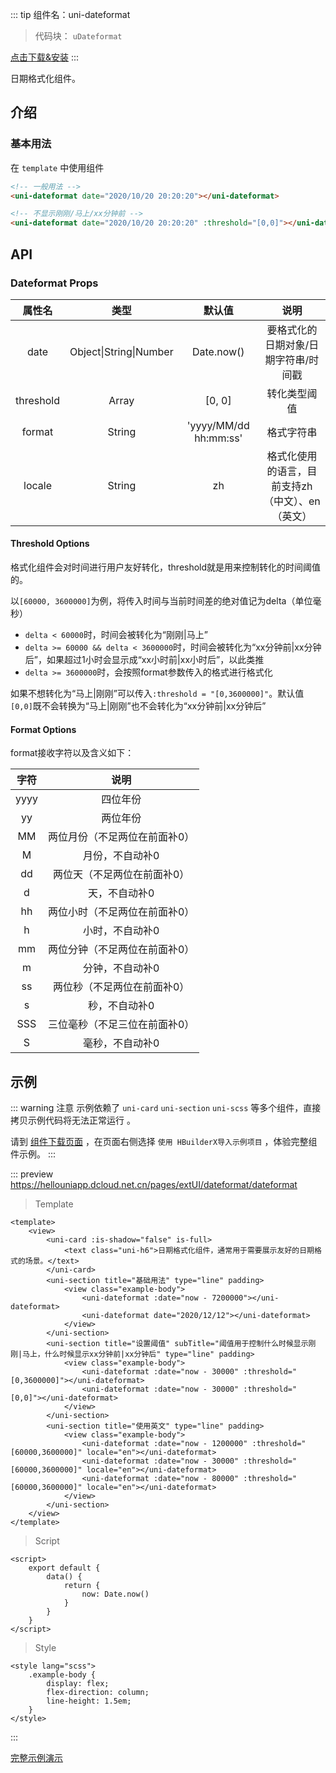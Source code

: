 
::: tip 组件名：uni-dateformat
> 代码块： `uDateformat`
 
[点击下载&安装](https://ext.dcloud.net.cn/plugin?name=uni-dateformat)
:::

日期格式化组件。

## 介绍
### 基本用法

在 ``template`` 中使用组件

```html
<!-- 一般用法 -->
<uni-dateformat date="2020/10/20 20:20:20"></uni-dateformat>

<!-- 不显示刚刚/马上/xx分钟前 -->
<uni-dateformat date="2020/10/20 20:20:20" :threshold="[0,0]"></uni-dateformat>
```

## API

### Dateformat Props

|属性名		|类型							|默认值					|说明												|
|:-:		|:-:							|:-:					|:-:												|
|date		|Object&#124;String&#124;Number	|Date.now()				|要格式化的日期对象/日期字符串/时间戳				|
|threshold	|Array							|[0, 0]					|转化类型阈值										|
|format		|String							|'yyyy/MM/dd hh:mm:ss'	|格式字符串											|
|locale		|String							|zh						|格式化使用的语言，目前支持zh（中文）、en（英文）	|


#### Threshold Options

格式化组件会对时间进行用户友好转化，threshold就是用来控制转化的时间阈值的。

以`[60000, 3600000]`为例，将传入时间与当前时间差的绝对值记为delta（单位毫秒）

- `delta < 60000`时，时间会被转化为“刚刚|马上”
- `delta >= 60000 && delta < 3600000`时，时间会被转化为“xx分钟前|xx分钟后”，如果超过1小时会显示成“xx小时前|xx小时后”，以此类推
- `delta >= 3600000`时，会按照format参数传入的格式进行格式化

如果不想转化为“马上|刚刚”可以传入`:threshold = "[0,3600000]"`。默认值`[0,0]`既不会转换为“马上|刚刚”也不会转化为“xx分钟前|xx分钟后”

#### Format Options

format接收字符以及含义如下：

|字符	|说明							|
|:-:	|:-:							|
|yyyy	|四位年份						|
|yy		|两位年份						|
|MM		|两位月份（不足两位在前面补0）	|
|M		|月份，不自动补0				|
|dd		|两位天（不足两位在前面补0）	|
|d		|天，不自动补0					|
|hh		|两位小时（不足两位在前面补0）	|
|h		|小时，不自动补0				|
|mm		|两位分钟（不足两位在前面补0）	|
|m		|分钟，不自动补0				|
|ss		|两位秒（不足两位在前面补0）	|
|s		|秒，不自动补0					|
|SSS	|三位毫秒（不足三位在前面补0）	|
|S		|毫秒，不自动补0				|




## 示例
::: warning 注意
示例依赖了 `uni-card` `uni-section` `uni-scss` 等多个组件，直接拷贝示例代码将无法正常运行 。

请到 [组件下载页面](https://ext.dcloud.net.cn/plugin?name=uni-dateformat) ，在页面右侧选择 `使用 HBuilderX导入示例项目` ，体验完整组件示例。
:::

::: preview https://hellouniapp.dcloud.net.cn/pages/extUI/dateformat/dateformat
> Template
``` vue
<template>
	<view>
		<uni-card :is-shadow="false" is-full>
			<text class="uni-h6">日期格式化组件，通常用于需要展示友好的日期格式的场景。</text>
		</uni-card>
		<uni-section title="基础用法" type="line" padding>
			<view class="example-body">
				<uni-dateformat :date="now - 7200000"></uni-dateformat>
				<uni-dateformat date="2020/12/12"></uni-dateformat>
			</view>
		</uni-section>
		<uni-section title="设置阈值" subTitle="阈值用于控制什么时候显示刚刚|马上，什么时候显示xx分钟前|xx分钟后" type="line" padding>
			<view class="example-body">
				<uni-dateformat :date="now - 30000" :threshold="[0,3600000]"></uni-dateformat>
				<uni-dateformat :date="now - 30000" :threshold="[0,0]"></uni-dateformat>
			</view>
		</uni-section>
		<uni-section title="使用英文" type="line" padding>
			<view class="example-body">
				<uni-dateformat :date="now - 1200000" :threshold="[60000,3600000]" locale="en"></uni-dateformat>
				<uni-dateformat :date="now - 30000" :threshold="[60000,3600000]" locale="en"></uni-dateformat>
				<uni-dateformat :date="now - 80000" :threshold="[60000,3600000]" locale="en"></uni-dateformat>
			</view>
		</uni-section>
	</view>
</template>
``` 
> Script
``` vue
<script>
	export default {
		data() {
			return {
				now: Date.now()
			}
		}
	}
</script>
``` 
> Style
``` vue
<style lang="scss">
	.example-body {
		display: flex;
		flex-direction: column;
		line-height: 1.5em;
	}
</style>

```
:::

[完整示例演示](https://hellouniapp.dcloud.net.cn/pages/extUI/dateformat/dateformat)


